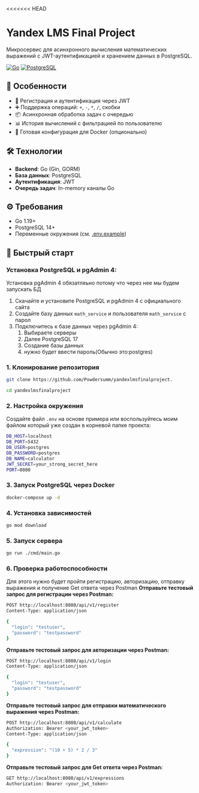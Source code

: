 <<<<<<< HEAD
# Yandex LMS Final Project

Микросервис для асинхронного вычисления математических выражений с JWT-аутентификацией и хранением данных в PostgreSQL.

[![Go](https://img.shields.io/badge/Go-1.19%2B-blue)](https://golang.org/)
[![PostgreSQL](https://img.shields.io/badge/PostgreSQL-14%2B-brightgreen)](https://www.postgresql.org/)

## 🚀 Особенности
- 🔐 Регистрация и аутентификация через JWT
- ➕ Поддержка операций: `+`, `-`, `*`, `/`, скобки
- 📦 Асинхронная обработка задач с очередью
- 📊 История вычислений с фильтрацией по пользователю
- 🐳 Готовая конфигурация для Docker (опционально)

## 🛠 Технологии
- **Backend**: Go (Gin, GORM)
- **База данных**: PostgreSQL
- **Аутентификация**: JWT
- **Очередь задач**: In-memory каналы Go

## ⚙️ Требования
- Go 1.19+
- PostgreSQL 14+
- Переменные окружения (см. [.env.example](.env.example))

## 🚀 Быстрый старт
### Установка PostgreSQL и pgAdmin 4:
Установка pgAdmin 4 обязатлеьно потому что через нее мы будем запускать БД

1. Скачайте и установите PostgreSQL и pgAdmin 4 с официального сайта
2. Создайте базу данных `math_service` и пользователя `math_service` с парол
3. Подключитесь к базе данных через pgAdmin 4:
    1. Выбираете серверы
    2. Далее PostgreSQL 17
    3. Создание базы данных 
    4. нужно будет ввести пароль(Обычно это:postgres)
### 1. Клонирование репозитория
```bash
git clone https://github.com/Powdersumm/yandexlmsfinalproject.
```
```bash
cd yandexlmsfinalproject
```
### 2. Настройка окружения
Создайте файл `.env` на основе примера или воспользуйтесь моим файлом который уже создан в корневой папке проекта:
```bash
DB_HOST=localhost
DB_PORT=5432
DB_USER=postgres
DB_PASSWORD=postgres
DB_NAME=calculator
JWT_SECRET=your_strong_secret_here
PORT=8080
```

### 3. Запуск PostgreSQL через Docker
```bash
docker-compose up -d
```
### 4. Установка зависимостей
```bash
go mod download
```
### 5. Запуск сервера
```bash
go run ./cmd/main.go
```
### 6. Проверка работоспособности
Для этого нужно будет пройти регистрацию, авторизацию, отправку выражения и получение Get ответа через Postman
**Отправьте тестовый запрос для регистрации через Postman:**
```bash
POST http://localhost:8080/api/v1/register
Content-Type: application/json

{
  "login": "testuser",
  "password": "testpassword"
}
```
**Отправьте тестовый запрос для авторизации через Postman:**
```bash
POST http://localhost:8080/api/v1/login
Content-Type: application/json

{
  "login": "testuser",
  "password": "testpassword"
}
```
**Отправьте тестовый запрос для отправки математического выражения через Postman:**
```bash
POST http://localhost:8080/api/v1/calculate
Authorization: Bearer <your_jwt_token>
Content-Type: application/json

{
  "expression": "(10 + 5) * 2 / 3"
}
```
**Отправьте тестовый запрос для Get ответа через Postman:**
```bash
GET http://localhost:8080/api/v1/expressions
Authorization: Bearer <your_jwt_token>
```
